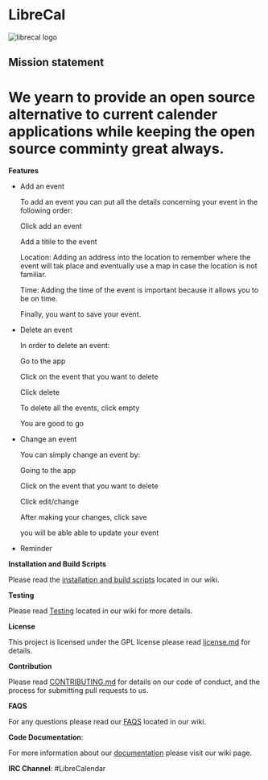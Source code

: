 # LibreCal



![librecal logo](https://user-images.githubusercontent.com/27735912/39158169-1af9821e-4724-11e8-9865-1e38b6020b98.png)


## Mission statement


# We yearn to provide an open source alternative to current calender applications while keeping the open source comminty great always.


**Features**
- Add an event

   To add an event you can put all the details concerning your event in the following order: 
   
   Click add an event
   
   Add a titile to the event 
   
   Location: Adding an address into the location to remember where the event will tak place and eventually use a map in case  the location is not familiar.
   
   Time: Adding the time of the event is important because it allows you to be on time.
   
   Finally, you want to save your event.
   
- Delete an event

   In order to delete an event:

   Go to the app

   Click on the event that you want to delete

   Click delete

   To delete all the events, click empty

   You are good to go

 - Change an event
 
   You can simply change an event by:

   Going to the app 

   Click on the event that you want to delete

   Click edit/change

   After making your changes, click save

   you will be able able to update your event
   
- Reminder


**Installation and Build Scripts**

Please read the [installation and build scripts](https://github.com/qariane/Libre-Cal/wiki/Installation-and-Build-Scripts) located in our wiki.


**Testing**


Please read [Testing](https://github.com/qariane/Libre-Cal/wiki/TESTING) located in our wiki for more details.


**License**

This project is licensed under the GPL license  please read [license.md](https://github.com/qariane/Libre-Cal/blob/master/LICENSE.md)  for details.


**Contribution**

Please read [CONTRIBUTING.md](https://github.com/qariane/Libre-Cal/blob/master/contribution.md) for details on our code of conduct, and the process for submitting pull requests to us.


**FAQS**

For any questions please read our [FAQS](https://github.com/qariane/Libre-Cal/wiki/FAQS) located in our wiki.


**Code Documentation**:

For more information about our [documentation](https://github.com/qariane/Libre-Cal/wiki/DOCUMENTATION) please visit our wiki page.


**IRC Channel**: #LibreCalendar 







